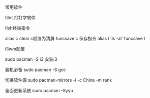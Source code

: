 常用软件

filet       打打字软件


fish终端指令

alias c clear    c赋值为清屏
funcsave c       保存指令
alias l 'ls -al'
funcsave l

i3wm配置

sudo pacman -S i3    安装i3

装机必备
sudo pacman -S gcc

切换软件源
sudo pacman-mirrors -i -c China -m rank

全面更新系统
sudo pacman -Syyu
